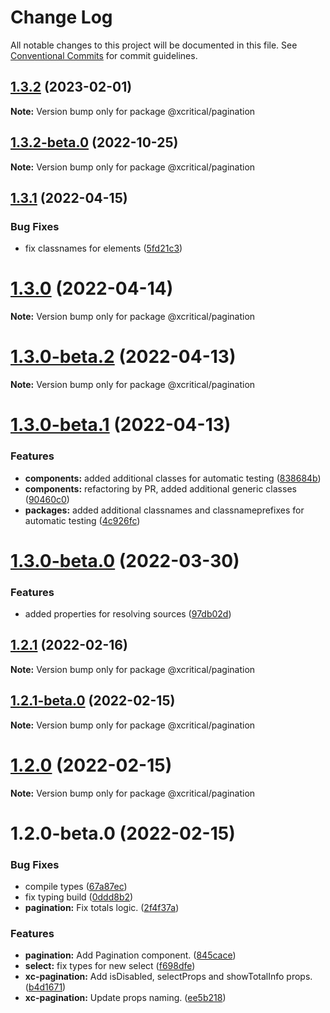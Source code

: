# Change Log

All notable changes to this project will be documented in this file.
See [Conventional Commits](https://conventionalcommits.org) for commit guidelines.

## [1.3.2](https://github.com/xcritical-software/xc-front-kit/compare/@xcritical/pagination@1.3.2-beta.0...@xcritical/pagination@1.3.2) (2023-02-01)

**Note:** Version bump only for package @xcritical/pagination





## [1.3.2-beta.0](https://github.com/xcritical-software/xc-front-kit/compare/@xcritical/pagination@1.3.1...@xcritical/pagination@1.3.2-beta.0) (2022-10-25)

**Note:** Version bump only for package @xcritical/pagination





## [1.3.1](https://github.com/xcritical-software/xc-front-kit/compare/@xcritical/pagination@1.3.0...@xcritical/pagination@1.3.1) (2022-04-15)


### Bug Fixes

* fix classnames for elements ([5fd21c3](https://github.com/xcritical-software/xc-front-kit/commit/5fd21c30523ba96ebddbe040285e8842d68595fc))





# [1.3.0](https://github.com/xcritical-software/xc-front-kit/compare/@xcritical/pagination@1.3.0-beta.2...@xcritical/pagination@1.3.0) (2022-04-14)

**Note:** Version bump only for package @xcritical/pagination





# [1.3.0-beta.2](https://github.com/xcritical-software/xc-front-kit/compare/@xcritical/pagination@1.3.0-beta.1...@xcritical/pagination@1.3.0-beta.2) (2022-04-13)

**Note:** Version bump only for package @xcritical/pagination





# [1.3.0-beta.1](https://github.com/xcritical-software/xc-front-kit/compare/@xcritical/pagination@1.3.0-beta.0...@xcritical/pagination@1.3.0-beta.1) (2022-04-13)


### Features

* **components:** added additional classes for automatic testing ([838684b](https://github.com/xcritical-software/xc-front-kit/commit/838684b1e96cd2a9a40620e7a67cb49b78c594b1))
* **components:** refactoring by PR, added additional generic classes ([90460c0](https://github.com/xcritical-software/xc-front-kit/commit/90460c0a573d606cd0956e526c81b068842c0685))
* **packages:** added additional classnames and classnameprefixes for automatic testing ([4c926fc](https://github.com/xcritical-software/xc-front-kit/commit/4c926fc7439650c7f0a71bcda6c06a4810e41276))





# [1.3.0-beta.0](https://github.com/xcritical-software/xc-front-kit/compare/@xcritical/pagination@1.2.1...@xcritical/pagination@1.3.0-beta.0) (2022-03-30)


### Features

* added properties for resolving sources ([97db02d](https://github.com/xcritical-software/xc-front-kit/commit/97db02d3db87f45c151befbdb3d6e43f44d66997))





## [1.2.1](https://github.com/xcritical-software/xc-front-kit/compare/@xcritical/pagination@1.2.1-beta.0...@xcritical/pagination@1.2.1) (2022-02-16)

**Note:** Version bump only for package @xcritical/pagination





## [1.2.1-beta.0](https://github.com/xcritical-software/xc-front-kit/compare/@xcritical/pagination@1.2.0...@xcritical/pagination@1.2.1-beta.0) (2022-02-15)

**Note:** Version bump only for package @xcritical/pagination





# [1.2.0](https://github.com/xcritical-software/xc-front-kit/compare/@xcritical/pagination@1.2.0-beta.0...@xcritical/pagination@1.2.0) (2022-02-15)

**Note:** Version bump only for package @xcritical/pagination





# 1.2.0-beta.0 (2022-02-15)


### Bug Fixes

* compile types ([67a87ec](https://github.com/xcritical-software/xc-front-kit/commit/67a87ecdec159e9f613a0836ee4189c508ef7f7e))
* fix typing build ([0ddd8b2](https://github.com/xcritical-software/xc-front-kit/commit/0ddd8b21b5e0057619fe1fb9be9fb5d79fd1c2ac))
* **pagination:** Fix totals logic. ([2f4f37a](https://github.com/xcritical-software/xc-front-kit/commit/2f4f37a4896f9699380adfc373b90f564bc443e1))


### Features

* **pagination:** Add Pagination component. ([845cace](https://github.com/xcritical-software/xc-front-kit/commit/845cace6be9ac5a3b567493a6ac465647b27710c))
* **select:** fix types for new select ([f698dfe](https://github.com/xcritical-software/xc-front-kit/commit/f698dfeeda4cb08eb6e2f297d41cbcf70585de20))
* **xc-pagination:** Add isDisabled, selectProps and showTotalInfo props. ([b4d1671](https://github.com/xcritical-software/xc-front-kit/commit/b4d167147d6a6e05c764c337eda6ad9578bb7961))
* **xc-pagination:** Update props naming. ([ee5b218](https://github.com/xcritical-software/xc-front-kit/commit/ee5b218e61494a4d31ab099f38eee4764d1a8950))
